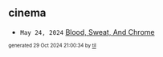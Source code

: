 ## cinema


* <code>May 24, 2024</code> [Blood, Sweat, And Chrome](2024-05-24T16-08-06-blod,-sweat,-and-chrome.md)

<sup><sub>generated 29 Oct 2024 21:00:34 by <a href='https://github.com/senorprogrammer/til'>til</a></sub></sup>
